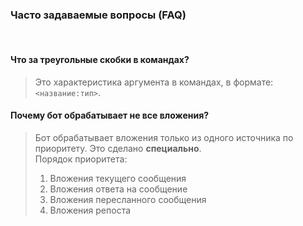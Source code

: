 ### **Часто задаваемые вопросы (FAQ)**
<br>


#### **Что за треугольные скобки в командах?**
> Это характеристика аргумента в командах, в формате: `<название:тип>`.


#### **Почему бот обрабатывает не все вложения?**
> Бот обрабатывает вложения только из одного источника по приоритету. Это сделано **специально**. \
> Порядок приоритета:
>   1. Вложения текущего сообщения
>   2. Вложения ответа на сообщение
>   3. Вложения пересланного сообщения
>   4. Вложения репоста
